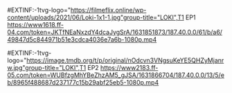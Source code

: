 #EXTINF:-1tvg-logo="https://filmeflix.online/wp-content/uploads/2021/06/Loki-1x1-1.jpg"group-title="LOKI",T1 EP1
https://www1618.ff-04.com/token=JKTfNEaNxzdY4dcaJygSrA/1631851873/187.40.0.0/61/b/a6/49847d5c844971b51e3cdca4036e7a6b-1080p.mp4

#EXTINF:-1tvg-logo="https://image.tmdb.org/t/p/original/nOdcvn3VNgsuKeYE5QHZyMjanrw.jpg"group-title="LOKI",T1 EP2
https://www2183.ff-05.com/token=WUBfzgMhYBeZhzAM5_gJSA/1631866704/187.40.0.0/13/5/eb/8965f488687d237177c15b29abf25eb5-1080p.mp4
